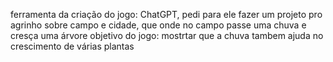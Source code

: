 ferramenta da criação do jogo: ChatGPT, pedi para ele fazer um projeto pro agrinho sobre campo e cidade, que onde no campo passe uma chuva e cresça uma árvore 
objetivo do jogo: mostrtar que a chuva tambem ajuda no crescimento de várias plantas
